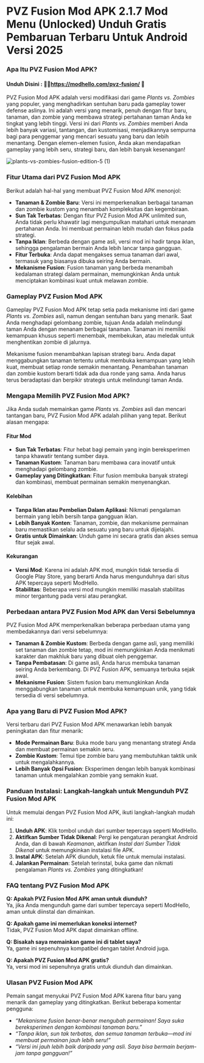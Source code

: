 # PVZ Fusion Mod APK 2.1.7 Mod Menu (Unlocked) Unduh Gratis Pembaruan Terbaru Untuk Android Versi 2025

### Apa Itu PVZ Fusion Mod APK?

#### Unduh Disini : 🌻🌻https://modhello.com/pvz-fusion/ 📲

PVZ Fusion Mod APK adalah versi modifikasi dari game *Plants vs. Zombies* yang populer, yang menghadirkan sentuhan baru pada gameplay tower defense aslinya. Ini adalah versi yang menarik, penuh dengan fitur baru, tanaman, dan zombie yang membawa strategi pertahanan taman Anda ke tingkat yang lebih tinggi. Versi ini dari *Plants vs. Zombies* memberi Anda lebih banyak variasi, tantangan, dan kustomisasi, menjadikannya sempurna bagi para penggemar yang mencari sesuatu yang baru dan lebih menantang. Dengan elemen-elemen fusion, Anda akan mendapatkan gameplay yang lebih seru, strategi baru, dan lebih banyak kesenangan!

![plants-vs-zombies-fusion-edition-5 (1)](https://github.com/user-attachments/assets/b0491ed3-eb54-406f-af0a-78a53d4738c5)



### Fitur Utama dari PVZ Fusion Mod APK

Berikut adalah hal-hal yang membuat PVZ Fusion Mod APK menonjol:

- **Tanaman & Zombie Baru**: Versi ini memperkenalkan berbagai tanaman dan zombie kustom yang menambah kompleksitas dan kegembiraan.
- **Sun Tak Terbatas**: Dengan fitur PVZ Fusion Mod APK unlimited sun, Anda tidak perlu khawatir lagi mengumpulkan matahari untuk menanam pertahanan Anda. Ini membuat permainan lebih mudah dan fokus pada strategi.
- **Tanpa Iklan**: Berbeda dengan game asli, versi mod ini hadir tanpa iklan, sehingga pengalaman bermain Anda lebih lancar tanpa gangguan.
- **Fitur Terbuka**: Anda dapat mengakses semua tanaman dari awal, termasuk yang biasanya dibuka seiring Anda bermain.
- **Mekanisme Fusion**: Fusion tanaman yang berbeda menambah kedalaman strategi dalam permainan, memungkinkan Anda untuk menciptakan kombinasi kuat untuk melawan zombie.

### Gameplay PVZ Fusion Mod APK

Gameplay PVZ Fusion Mod APK tetap setia pada mekanisme inti dari game *Plants vs. Zombies* asli, namun dengan sentuhan baru yang menarik. Saat Anda menghadapi gelombang zombie, tujuan Anda adalah melindungi taman Anda dengan menanam berbagai tanaman. Tanaman ini memiliki kemampuan khusus seperti menembak, membekukan, atau meledak untuk menghentikan zombie di jalurnya.

Mekanisme fusion menambahkan lapisan strategi baru. Anda dapat menggabungkan tanaman tertentu untuk membuka kemampuan yang lebih kuat, membuat setiap ronde semakin menantang. Penambahan tanaman dan zombie kustom berarti tidak ada dua ronde yang sama. Anda harus terus beradaptasi dan berpikir strategis untuk melindungi taman Anda.

### Mengapa Memilih PVZ Fusion Mod APK?

Jika Anda sudah memainkan game *Plants vs. Zombies* asli dan mencari tantangan baru, PVZ Fusion Mod APK adalah pilihan yang tepat. Berikut alasan mengapa:

#### Fitur Mod

- **Sun Tak Terbatas**: Fitur hebat bagi pemain yang ingin bereksperimen tanpa khawatir tentang sumber daya.
- **Tanaman Kustom**: Tanaman baru membawa cara inovatif untuk menghadapi gelombang zombie.
- **Gameplay yang Ditingkatkan**: Fitur fusion membuka banyak strategi dan kombinasi, membuat permainan semakin menyenangkan.

#### Kelebihan

- **Tanpa Iklan atau Pembelian Dalam Aplikasi**: Nikmati pengalaman bermain yang lebih bersih tanpa gangguan iklan.
- **Lebih Banyak Konten**: Tanaman, zombie, dan mekanisme permainan baru memastikan selalu ada sesuatu yang baru untuk dijelajahi.
- **Gratis untuk Dimainkan**: Unduh game ini secara gratis dan akses semua fitur sejak awal.

#### Kekurangan

- **Versi Mod**: Karena ini adalah APK mod, mungkin tidak tersedia di Google Play Store, yang berarti Anda harus mengunduhnya dari situs APK tepercaya seperti ModHello.
- **Stabilitas**: Beberapa versi mod mungkin memiliki masalah stabilitas minor tergantung pada versi atau perangkat.

### Perbedaan antara PVZ Fusion Mod APK dan Versi Sebelumnya

PVZ Fusion Mod APK memperkenalkan beberapa perbedaan utama yang membedakannya dari versi sebelumnya:

- **Tanaman & Zombie Kustom**: Berbeda dengan game asli, yang memiliki set tanaman dan zombie tetap, mod ini memungkinkan Anda menikmati karakter dan makhluk baru yang dibuat oleh penggemar.
- **Tanpa Pembatasan**: Di game asli, Anda harus membuka tanaman seiring Anda berkembang. Di PVZ Fusion APK, semuanya terbuka sejak awal.
- **Mekanisme Fusion**: Sistem fusion baru memungkinkan Anda menggabungkan tanaman untuk membuka kemampuan unik, yang tidak tersedia di versi sebelumnya.

### Apa yang Baru di PVZ Fusion Mod APK?

Versi terbaru dari PVZ Fusion Mod APK menawarkan lebih banyak peningkatan dan fitur menarik:

- **Mode Permainan Baru**: Buka mode baru yang menantang strategi Anda dan membuat permainan semakin seru.
- **Zombie Kustom**: Temui tipe zombie baru yang membutuhkan taktik unik untuk mengalahkannya.
- **Lebih Banyak Opsi Fusion**: Eksperimen dengan lebih banyak kombinasi tanaman untuk mengalahkan zombie yang semakin kuat.

### Panduan Instalasi: Langkah-langkah untuk Mengunduh PVZ Fusion Mod APK

Untuk memulai dengan PVZ Fusion Mod APK, ikuti langkah-langkah mudah ini:

1. **Unduh APK**: Klik tombol unduh dari sumber tepercaya seperti ModHello.
2. **Aktifkan Sumber Tidak Dikenal**: Pergi ke pengaturan perangkat Android Anda, dan di bawah *Keamanan*, aktifkan *Instal dari Sumber Tidak Dikenal* untuk memungkinkan instalasi file APK.
3. **Instal APK**: Setelah APK diunduh, ketuk file untuk memulai instalasi.
4. **Jalankan Permainan**: Setelah terinstal, buka game dan nikmati pengalaman *Plants vs. Zombies* yang ditingkatkan!

### FAQ tentang PVZ Fusion Mod APK

**Q: Apakah PVZ Fusion Mod APK aman untuk diunduh?**  
Ya, jika Anda mengunduh game dari sumber tepercaya seperti ModHello, aman untuk diinstal dan dimainkan.

**Q: Apakah game ini memerlukan koneksi internet?**  
Tidak, PVZ Fusion Mod APK dapat dimainkan offline.

**Q: Bisakah saya memainkan game ini di tablet saya?**  
Ya, game ini sepenuhnya kompatibel dengan tablet Android juga.

**Q: Apakah PVZ Fusion Mod APK gratis?**  
Ya, versi mod ini sepenuhnya gratis untuk diunduh dan dimainkan.

### Ulasan PVZ Fusion Mod APK

Pemain sangat menyukai PVZ Fusion Mod APK karena fitur baru yang menarik dan gameplay yang ditingkatkan. Berikut beberapa komentar pengguna:

- *“Mekanisme fusion benar-benar mengubah permainan! Saya suka bereksperimen dengan kombinasi tanaman baru.”*
- *“Tanpa iklan, sun tak terbatas, dan semua tanaman terbuka—mod ini membuat permainan jauh lebih seru!”*
- *“Versi ini jauh lebih baik daripada yang asli. Saya bisa bermain berjam-jam tanpa gangguan!”*
